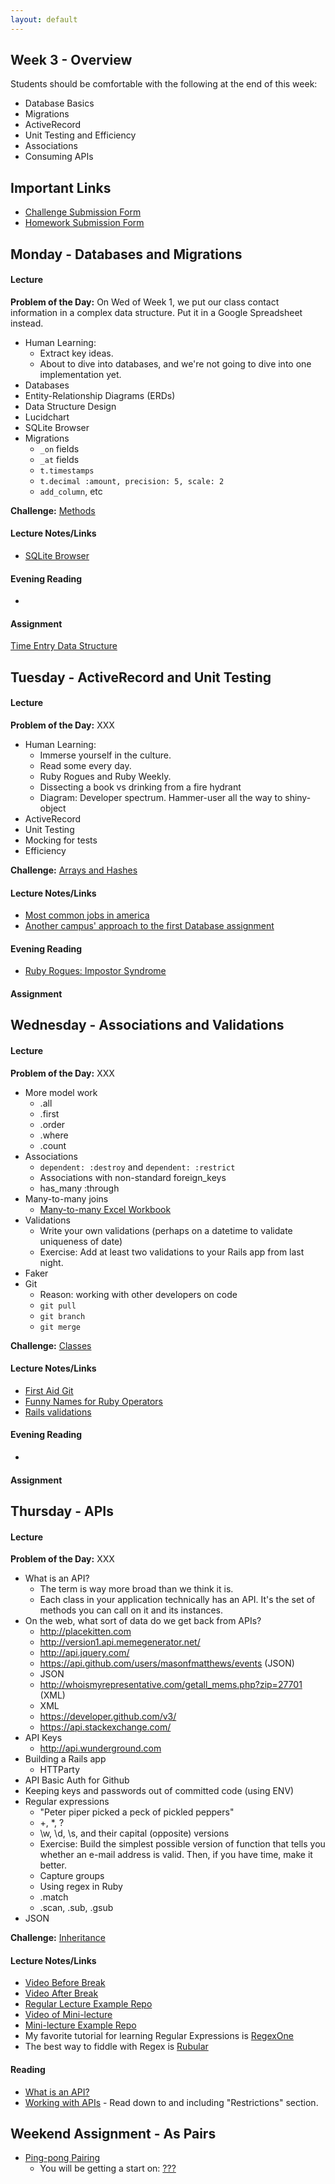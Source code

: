 ```yaml
---
layout: default
---
```


## Week 3 - Overview

Students should be comfortable with the following at the end of this week:

* Database Basics
* Migrations
* ActiveRecord
* Unit Testing and Efficiency
* Associations
* Consuming APIs


## Important Links

* [Challenge Submission Form](http://goo.gl/forms/OzzXZL6iEF)
* [Homework Submission Form](http://goo.gl/forms/o9so3mi9Sd)


## Monday - Databases and Migrations

#### Lecture

**Problem of the Day:** On Wed of Week 1, we put our class contact information in a complex data structure.  Put it in a Google Spreadsheet instead.

* Human Learning:
  * Extract key ideas.
  * About to dive into databases, and we're not going to dive into one implementation yet.
* Databases
* Entity-Relationship Diagrams (ERDs)
* Data Structure Design
* Lucidchart
* SQLite Browser
* Migrations
  * `_on` fields
  * `_at` fields
  * `t.timestamps`
  * `t.decimal :amount, precision: 5, scale: 2`
  * `add_column`, etc

**Challenge:** [Methods](https://github.com/masonfmatthews/rails_assignments/blob/master/challenges/if_challenge.rb)

#### Lecture Notes/Links

* [SQLite Browser](https://github.com/sqlitebrowser/sqlitebrowser/releases/tag/v3.5.1)

#### Evening Reading

*

#### Assignment

[Time Entry Data Structure](https://github.com/tiyd-rails-2015-05/time_entry_data_structure)


## Tuesday - ActiveRecord and Unit Testing

#### Lecture

**Problem of the Day:** XXX

* Human Learning:
  * Immerse yourself in the culture.
  * Read some every day.
  * Ruby Rogues and Ruby Weekly.
  * Dissecting a book vs drinking from a fire hydrant
  * Diagram: Developer spectrum.  Hammer-user all the way to shiny-object
* ActiveRecord
* Unit Testing
* Mocking for tests
* Efficiency

**Challenge:** [Arrays and Hashes](https://github.com/masonfmatthews/rails_assignments/blob/master/challenges/array_and_hash_challenge.rb)

#### Lecture Notes/Links

* [Most common jobs in america](http://www.npr.org/blogs/money/2015/02/05/382664837/map-the-most-common-job-in-every-state)
* [Another campus' approach to the first Database assignment](https://github.com/TIY-DC-ROR-2015-Jan/model-skeleton)

#### Evening Reading

* [Ruby Rogues: Impostor Syndrome](http://devchat.tv/ruby-rogues/107-rr-impostor-syndrome-with-tim-chevalier)

#### Assignment




## Wednesday - Associations and Validations

#### Lecture

**Problem of the Day:** XXX

* More model work
  * .all
  * .first
  * .order
  * .where
  * .count
* Associations
  * `dependent: :destroy` and `dependent: :restrict`
  * Associations with non-standard foreign_keys
  * has_many :through
* Many-to-many joins
  * [Many-to-many Excel Workbook](w5-1/many-to-many.xlsx)
* Validations
  * Write your own validations (perhaps on a datetime to validate uniqueness of date)
  * Exercise: Add at least two validations to your Rails app from last night. <!-- This went surprisingly well -->
* Faker
* Git
  * Reason: working with other developers on code
  * `git pull`
  * `git branch`
  * `git merge`

**Challenge:** [Classes](https://github.com/masonfmatthews/rails_assignments/blob/master/challenges/classes_challenge.rb)

#### Lecture Notes/Links

* [First Aid Git](http://ricardofilipe.com/projects/firstaidgit/#/)
* [Funny Names for Ruby Operators](http://ruby-operators.herokuapp.com/)
* [Rails validations](http://apidock.com/rails/ActiveModel/Validations/ClassMethods/validates)

#### Evening Reading

*

#### Assignment




## Thursday - APIs

#### Lecture

**Problem of the Day:** XXX

* What is an API?
  * The term is way more broad than we think it is.
  * Each class in your application technically has an API.  It's the set of methods you can call on it and its instances.
* On the web, what sort of data do we get back from APIs?
  * http://placekitten.com
  * http://version1.api.memegenerator.net/
  * http://api.jquery.com/
  * https://api.github.com/users/masonfmatthews/events (JSON)
  * JSON
  * http://whoismyrepresentative.com/getall_mems.php?zip=27701 (XML)
  * XML
  * https://developer.github.com/v3/
  * https://api.stackexchange.com/
* API Keys
  * http://api.wunderground.com
* Building a Rails app
  * HTTParty
* API Basic Auth for Github
* Keeping keys and passwords out of committed code (using ENV)
* Regular expressions
  * "Peter piper picked a peck of pickled peppers"
  * +, *, ?
  * \w, \d, \s, and their capital (opposite) versions
  * Exercise: Build the simplest possible version of function that tells you whether an e-mail address is valid.  Then, if you have time, make it better.
  * Capture groups
  * Using regex in Ruby
  * .match
  * .scan, .sub, .gsub
* JSON

**Challenge:** [Inheritance](https://github.com/masonfmatthews/rails_assignments/blob/master/challenges/inheritance_challenge.rb)

#### Lecture Notes/Links

* [Video Before Break](http://youtu.be/AjVlDABhhi8)
* [Video After Break](http://youtu.be/ASLlaAZz-3I)
* [Regular Lecture Example Repo](https://github.com/tiyd-rails-2015-01/weather_api)
* [Video of Mini-lecture](http://youtu.be/1e9O2p2PZm8)
* [Mini-lecture Example Repo](https://github.com/tiyd-rails-2015-01/github_token_example)
* My favorite tutorial for learning Regular Expressions is [RegexOne](http://regexone.com/)
* The best way to fiddle with Regex is [Rubular](http://rubular.com/)

#### Reading

* [What is an API?](http://skillcrush.com/2012/07/04/api-2/)
* [Working with APIs](http://www.theodinproject.com/ruby-on-rails/working-with-external-apis?ref=lnav) - Read down to and including "Restrictions" section.


## Weekend Assignment - As Pairs

* [Ping-pong Pairing](https://github.com/tiyd-rails-2015-01/ping_pong_pairing)
  * You will be getting a start on: [???]()
